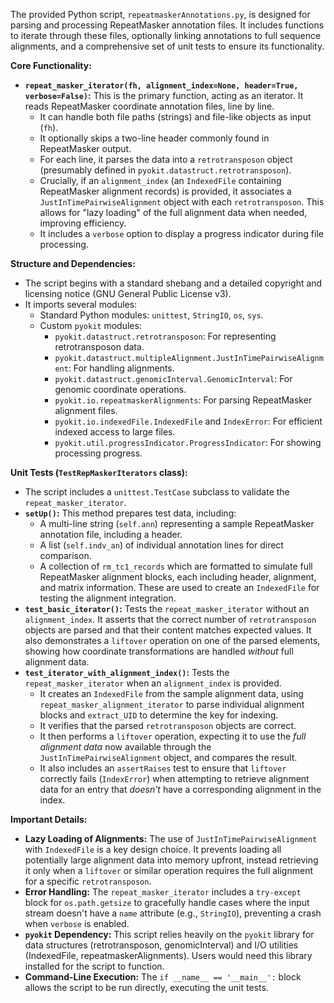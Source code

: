 The provided Python script, `repeatmaskerAnnotations.py`, is designed for parsing and processing RepeatMasker annotation files. It includes functions to iterate through these files, optionally linking annotations to full sequence alignments, and a comprehensive set of unit tests to ensure its functionality.

**Core Functionality:**

*   **`repeat_masker_iterator(fh, alignment_index=None, header=True, verbose=False)`:** This is the primary function, acting as an iterator. It reads RepeatMasker coordinate annotation files, line by line.
    *   It can handle both file paths (strings) and file-like objects as input (`fh`).
    *   It optionally skips a two-line header commonly found in RepeatMasker output.
    *   For each line, it parses the data into a `retrotransposon` object (presumably defined in `pyokit.datastruct.retrotransposon`).
    *   Crucially, if an `alignment_index` (an `IndexedFile` containing RepeatMasker alignment records) is provided, it associates a `JustInTimePairwiseAlignment` object with each `retrotransposon`. This allows for "lazy loading" of the full alignment data when needed, improving efficiency.
    *   It includes a `verbose` option to display a progress indicator during file processing.

**Structure and Dependencies:**

*   The script begins with a standard shebang and a detailed copyright and licensing notice (GNU General Public License v3).
*   It imports several modules:
    *   Standard Python modules: `unittest`, `StringIO`, `os`, `sys`.
    *   Custom `pyokit` modules:
        *   `pyokit.datastruct.retrotransposon`: For representing retrotransposon data.
        *   `pyokit.datastruct.multipleAlignment.JustInTimePairwiseAlignment`: For handling alignments.
        *   `pyokit.datastruct.genomicInterval.GenomicInterval`: For genomic coordinate operations.
        *   `pyokit.io.repeatmaskerAlignments`: For parsing RepeatMasker alignment files.
        *   `pyokit.io.indexedFile.IndexedFile` and `IndexError`: For efficient indexed access to large files.
        *   `pyokit.util.progressIndicator.ProgressIndicator`: For showing processing progress.

**Unit Tests (`TestRepMaskerIterators` class):**

*   The script includes a `unittest.TestCase` subclass to validate the `repeat_masker_iterator`.
*   **`setUp()`:** This method prepares test data, including:
    *   A multi-line string (`self.ann`) representing a sample RepeatMasker annotation file, including a header.
    *   A list (`self.indv_an`) of individual annotation lines for direct comparison.
    *   A collection of `rm_tc1_records` which are formatted to simulate full RepeatMasker alignment blocks, each including header, alignment, and matrix information. These are used to create an `IndexedFile` for testing the alignment integration.
*   **`test_basic_iterator()`:** Tests the `repeat_masker_iterator` without an `alignment_index`. It asserts that the correct number of `retrotransposon` objects are parsed and that their content matches expected values. It also demonstrates a `liftover` operation on one of the parsed elements, showing how coordinate transformations are handled *without* full alignment data.
*   **`test_iterator_with_alignment_index()`:** Tests the `repeat_masker_iterator` when an `alignment_index` is provided.
    *   It creates an `IndexedFile` from the sample alignment data, using `repeat_masker_alignment_iterator` to parse individual alignment blocks and `extract_UID` to determine the key for indexing.
    *   It verifies that the parsed `retrotransposon` objects are correct.
    *   It then performs a `liftover` operation, expecting it to use the *full alignment data* now available through the `JustInTimePairwiseAlignment` object, and compares the result.
    *   It also includes an `assertRaises` test to ensure that `liftover` correctly fails (`IndexError`) when attempting to retrieve alignment data for an entry that *doesn't* have a corresponding alignment in the index.

**Important Details:**

*   **Lazy Loading of Alignments:** The use of `JustInTimePairwiseAlignment` with `IndexedFile` is a key design choice. It prevents loading all potentially large alignment data into memory upfront, instead retrieving it only when a `liftover` or similar operation requires the full alignment for a specific `retrotransposon`.
*   **Error Handling:** The `repeat_masker_iterator` includes a `try-except` block for `os.path.getsize` to gracefully handle cases where the input stream doesn't have a `name` attribute (e.g., `StringIO`), preventing a crash when `verbose` is enabled.
*   **`pyokit` Dependency:** This script relies heavily on the `pyokit` library for data structures (retrotransposon, genomicInterval) and I/O utilities (IndexedFile, repeatmaskerAlignments). Users would need this library installed for the script to function.
*   **Command-Line Execution:** The `if __name__ == '__main__':` block allows the script to be run directly, executing the unit tests.